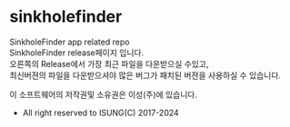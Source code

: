# sinkholefinder
SinkholeFinder app related repo  
SinkholeFinder release페이지 입니다.   
오른쪽의 Release에서 가장 최근 파일을 다운받으실 수있고,   
최신버젼의 파일을 다운받으셔야 많은 버그가 패치된 버젼을 사용하실 수 있습니다.  


이 소프트웨어의 저작권및 소유권은 이성(주)에 있습니다.
- All right reserved to ISUNG(C) 2017-2024
  
